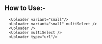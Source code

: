 ## How to Use:-

      <Uploader variant="small"/>
      <Uploader variant="small" multiSelect />
      <Uploader />
      <Uploader multiSelect />
      <Uploader type="url"/>
